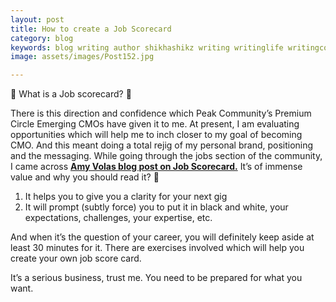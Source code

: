 ```yaml
---
layout: post
title: How to create a Job Scorecard
category: blog
keywords: blog writing author shikhashikz writing writinglife writingcommunity dailyblogpost dailyblogpostchallenge 
image: assets/images/Post152.jpg

---
```

💯 What is a Job scorecard? 💯

There is this direction and confidence which Peak Community’s Premium Circle Emerging CMOs have given it to me. At present, I am evaluating opportunities which will help me to inch closer to my goal of becoming CMO. And this meant doing a total rejig of my personal brand, positioning and the messaging. While going through the jobs section of the community, I came across **[Amy Volas blog post on Job Scorecard.](https://avenuetalentpartners.com/2021/07/26/job-scorecard-dream-sales-gig/)** It’s of immense value and why you should read it? 🚩

1)	It helps you to give you a clarity for your next gig
2)	It will prompt (subtly force) you to put it in black and white, your expectations, challenges, your expertise, etc.

And when it’s the question of your career, you will definitely keep aside at least 30 minutes for it. There are exercises involved which will help you create your own job score card.

It’s a serious business, trust me. You need to be prepared for what you want.
